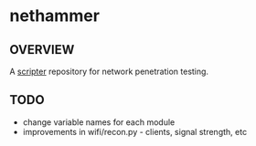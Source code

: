 # nethammer
## OVERVIEW
A [scripter](https://github.com/hamersaw/scripter) repository for network penetration testing.

## TODO
- change variable names for each module 
- improvements in wifi/recon.py - clients, signal strength, etc
